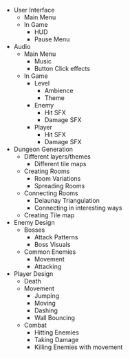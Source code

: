 - User Interface
	- Main Menu
	- In Game
		- HUD
		- Pause Menu
- Audio
	- Main Menu
		- Music
		- Button Click effects
	- In Game
		- Level
			- Ambience
			- Theme
		- Enemy
			- Hit SFX
			- Damage SFX
		- Player
			- Hit SFX
			- Damage SFX
- Dungeon Generation
	- Different layers/themes
		- Different tile maps
	- Creating Rooms
		- Room Variations
		- Spreading Rooms
	- Connecting Rooms
		- Delaunay Triangulation
		- Connecting in interesting ways
	- Creating Tile map
- Enemy Design
	- Bosses
		- Attack Patterns
		- Boss Visuals
	- Common Enemies
		- Movement
		- Attacking
- Player Design
	- Death
	- Movement
		- Jumping
		- Moving
		- Dashing
		- Wall Bouncing
	- Combat
		- Hitting Enemies
		- Taking Damage
		- Killing Enemies with movement